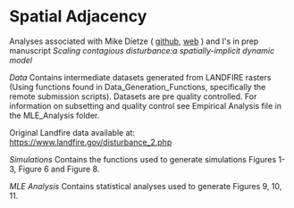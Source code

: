 # Spatial Adjacency

Analyses associated with Mike Dietze ( [github](https://github.com/mdietze), [web](http://people.bu.edu/dietze/dietze.html) ) and I's in prep manuscript *Scaling contagious disturbance:a spatially-implicit dynamic model*

_Data_
Contains intermediate datasets generated from LANDFIRE rasters (Using functions found in Data_Generation_Functions, specifically the remote submission scripts). Datasets are pre quality controlled. For information on subsetting and quality control see Empirical Analysis file in the MLE_Analysis folder. 

Original Landfire data available at: 
https://www.landfire.gov/disturbance_2.php

_Simulations_
Contains the functions used to generate simulations Figures 1-3, Figure 6 and Figure 8. 


_MLE Analysis_
Contains statistical analyses used to generate Figures 9, 10, 11. 

